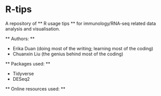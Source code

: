 # R-tips
A repository of ** R usage tips ** for immunology/RNA-seq related data analysis and visualisation.

** Authors: ** 

* Erika Duan (doing most of the writing; learning most of the coding)
* Chuanxin Liu (the genius behind most of the coding)
 
** Packages used: **

* Tidyverse
* DESeq2

** Online resources used: ** 

